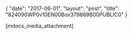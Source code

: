 {
   "date": "2017-06-01",
   "layout": "post",
   "title": "824090WP0v10EN00Box379869B00PUBLIC0"
}

[mdocs_media_attachment]